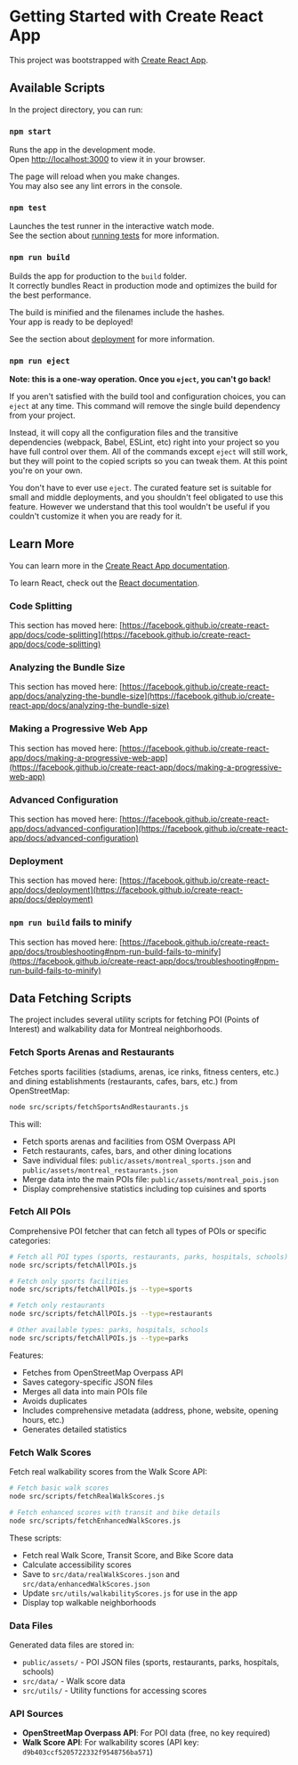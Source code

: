 # Getting Started with Create React App

This project was bootstrapped with [Create React App](https://github.com/facebook/create-react-app).

## Available Scripts

In the project directory, you can run:

### `npm start`

Runs the app in the development mode.\
Open [http://localhost:3000](http://localhost:3000) to view it in your browser.

The page will reload when you make changes.\
You may also see any lint errors in the console.

### `npm test`

Launches the test runner in the interactive watch mode.\
See the section about [running tests](https://facebook.github.io/create-react-app/docs/running-tests) for more information.

### `npm run build`

Builds the app for production to the `build` folder.\
It correctly bundles React in production mode and optimizes the build for the best performance.

The build is minified and the filenames include the hashes.\
Your app is ready to be deployed!

See the section about [deployment](https://facebook.github.io/create-react-app/docs/deployment) for more information.

### `npm run eject`

**Note: this is a one-way operation. Once you `eject`, you can't go back!**

If you aren't satisfied with the build tool and configuration choices, you can `eject` at any time. This command will remove the single build dependency from your project.

Instead, it will copy all the configuration files and the transitive dependencies (webpack, Babel, ESLint, etc) right into your project so you have full control over them. All of the commands except `eject` will still work, but they will point to the copied scripts so you can tweak them. At this point you're on your own.

You don't have to ever use `eject`. The curated feature set is suitable for small and middle deployments, and you shouldn't feel obligated to use this feature. However we understand that this tool wouldn't be useful if you couldn't customize it when you are ready for it.

## Learn More

You can learn more in the [Create React App documentation](https://facebook.github.io/create-react-app/docs/getting-started).

To learn React, check out the [React documentation](https://reactjs.org/).

### Code Splitting

This section has moved here: [https://facebook.github.io/create-react-app/docs/code-splitting](https://facebook.github.io/create-react-app/docs/code-splitting)

### Analyzing the Bundle Size

This section has moved here: [https://facebook.github.io/create-react-app/docs/analyzing-the-bundle-size](https://facebook.github.io/create-react-app/docs/analyzing-the-bundle-size)

### Making a Progressive Web App

This section has moved here: [https://facebook.github.io/create-react-app/docs/making-a-progressive-web-app](https://facebook.github.io/create-react-app/docs/making-a-progressive-web-app)

### Advanced Configuration

This section has moved here: [https://facebook.github.io/create-react-app/docs/advanced-configuration](https://facebook.github.io/create-react-app/docs/advanced-configuration)

### Deployment

This section has moved here: [https://facebook.github.io/create-react-app/docs/deployment](https://facebook.github.io/create-react-app/docs/deployment)

### `npm run build` fails to minify

This section has moved here: [https://facebook.github.io/create-react-app/docs/troubleshooting#npm-run-build-fails-to-minify](https://facebook.github.io/create-react-app/docs/troubleshooting#npm-run-build-fails-to-minify)

## Data Fetching Scripts

The project includes several utility scripts for fetching POI (Points of Interest) and walkability data for Montreal neighborhoods.

### Fetch Sports Arenas and Restaurants

Fetches sports facilities (stadiums, arenas, ice rinks, fitness centers, etc.) and dining establishments (restaurants, cafes, bars, etc.) from OpenStreetMap:

```bash
node src/scripts/fetchSportsAndRestaurants.js
```

This will:

- Fetch sports arenas and facilities from OSM Overpass API
- Fetch restaurants, cafes, bars, and other dining locations
- Save individual files: `public/assets/montreal_sports.json` and `public/assets/montreal_restaurants.json`
- Merge data into the main POIs file: `public/assets/montreal_pois.json`
- Display comprehensive statistics including top cuisines and sports

### Fetch All POIs

Comprehensive POI fetcher that can fetch all types of POIs or specific categories:

```bash
# Fetch all POI types (sports, restaurants, parks, hospitals, schools)
node src/scripts/fetchAllPOIs.js

# Fetch only sports facilities
node src/scripts/fetchAllPOIs.js --type=sports

# Fetch only restaurants
node src/scripts/fetchAllPOIs.js --type=restaurants

# Other available types: parks, hospitals, schools
node src/scripts/fetchAllPOIs.js --type=parks
```

Features:

- Fetches from OpenStreetMap Overpass API
- Saves category-specific JSON files
- Merges all data into main POIs file
- Avoids duplicates
- Includes comprehensive metadata (address, phone, website, opening hours, etc.)
- Generates detailed statistics

### Fetch Walk Scores

Fetch real walkability scores from the Walk Score API:

```bash
# Fetch basic walk scores
node src/scripts/fetchRealWalkScores.js

# Fetch enhanced scores with transit and bike details
node src/scripts/fetchEnhancedWalkScores.js
```

These scripts:

- Fetch real Walk Score, Transit Score, and Bike Score data
- Calculate accessibility scores
- Save to `src/data/realWalkScores.json` and `src/data/enhancedWalkScores.json`
- Update `src/utils/walkabilityScores.js` for use in the app
- Display top walkable neighborhoods

### Data Files

Generated data files are stored in:

- `public/assets/` - POI JSON files (sports, restaurants, parks, hospitals, schools)
- `src/data/` - Walk score data
- `src/utils/` - Utility functions for accessing scores

### API Sources

- **OpenStreetMap Overpass API**: For POI data (free, no key required)
- **Walk Score API**: For walkability scores (API key: `d9b403ccf5205722332f9548756ba571`)
